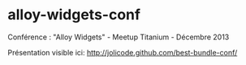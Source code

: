 alloy-widgets-conf
==================

Conférence : "Alloy Widgets" - Meetup Titanium - Décembre 2013

Présentation visible ici: http://jolicode.github.com/best-bundle-conf/
